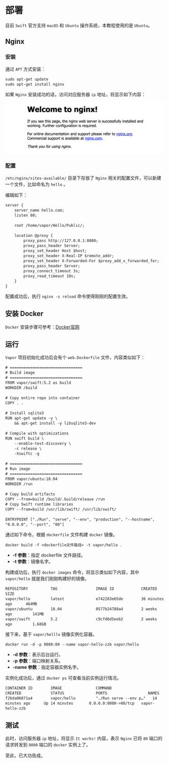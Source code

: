 # 部署

目前 `Swift` 官方支持 `macOS` 和 `Ubuntu` 操作系统，本教程使用的是 `Ubuntu`。

## Nginx

### 安装

通过 `APT` 方式安装：

```shell
sudo apt-get update
sudo apt-get install nginx
```

如果 `Nginx` 安装成功的话，访问对应服务器 `ip` 地址，将显示如下内容：

![nginx_install_success](./img/nginx_install_success.png)

### 配置

`/etc/nginx/sites-available/` 目录下存放了 `Nginx` 相关的配置文件，可以新建一个文件，比如命名为 `hello` 。

编辑如下：

```shell
server {
    server_name hello.com;
    listen 80;

    root /home/vapor/Hello/Public/;

    location @proxy {
        proxy_pass http://127.0.0.1:8080;
        proxy_pass_header Server;
        proxy_set_header Host $host;
        proxy_set_header X-Real-IP $remote_addr;
        proxy_set_header X-Forwarded-For $proxy_add_x_forwarded_for;
        proxy_pass_header Server;
        proxy_connect_timeout 3s;
        proxy_read_timeout 10s;
    }
}
```

配置成功后，执行 `nginx -s reload` 命令使得刚刚的配置生效。

## 安装 Docker

`Docker` 安装步骤可参考：[Docker官网](https://docs.docker.com/engine/install/ubuntu/)

## 运行

`Vapor` 项目初始化成功后会有个 `web.Dockerfile` 文件，内容类似如下：

```shell
# ================================
# Build image
# ================================
FROM vapor/swift:5.2 as build
WORKDIR /build

# Copy entire repo into container
COPY . .

# Install sqlite3
RUN apt-get update -y \
	&& apt-get install -y libsqlite3-dev

# Compile with optimizations
RUN swift build \
	--enable-test-discovery \
	-c release \
	-Xswiftc -g

# ================================
# Run image
# ================================
FROM vapor/ubuntu:18.04
WORKDIR /run

# Copy build artifacts
COPY --from=build /build/.build/release /run
# Copy Swift runtime libraries
COPY --from=build /usr/lib/swift/ /usr/lib/swift/

ENTRYPOINT ["./Run", "serve", "--env", "production", "--hostname", "0.0.0.0", "--port", "80"]
```

通过如下命令，根据 `dockerfile` 文件构建 `docker` 镜像。

```shell
docker build -f <dockerfile文件路径> -t vapor/hello .
```

* **-f 参数**：指定 dockerfile 文件路径。
* **-t 参数**：镜像名字。

构建成功后，执行 `docker images` 命令，将显示类似如下内容，其中 `vapor/hello` 就是我们刚刚构建好的镜像。

```shell
REPOSITORY          TAG                 IMAGE ID            CREATED             SIZE
vapor/hello         latest              e742283e65de        36 minutes ago      464MB
vapor/ubuntu        18.04               0577b24788a4        2 weeks ago         141MB
vapor/swift         5.2                 c9cfd6d5eeb2        2 weeks ago         1.68GB
```

接下来，基于 `vapor/helllo` 镜像实例化容器。

```shell
docker run -d -p 8080:80 --name vapor-hello-zzb vapor/hello
```

* **-d 参数**：表示后台运行。
* **-p 参数**：端口映射关系。
* **-name 参数**：指定容器实例名字。

实例化成功后，通过 `docker ps` 可查看当前实例运行情况。

```shell
CONTAINER ID        IMAGE               COMMAND                  CREATED             STATUS              PORTS                  NAMES
f26da06871a4        vapor/hello         "./Run serve --env p…"   14 minutes ago      Up 14 minutes       0.0.0.0:8080->80/tcp   vapor-hello-zzb
```

## 测试

此时，访问服务器 `ip` 地址，将显示 `It works!` 内容，表示 `Nginx` 已将 `80` 端口的请求转发到 `8080` 端口的 `docker` 实例上了。

至此，已大功告成。
